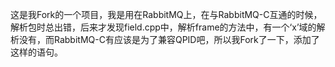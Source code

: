 这是我Fork的一个项目，我是用在RabbitMQ上，在与RabbitMQ-C互通的时候，解析包时总出错，后来才发现field.cpp中，解析frame的方法中，有一个‘x’域的解析没有，而RabbitMQ-C有应该是为了兼容QPID吧，所以我Fork了一下，添加了这样的语句。
